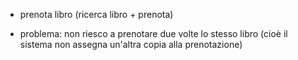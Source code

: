 - prenota libro (ricerca libro + prenota)

- problema: non riesco a prenotare due volte lo stesso libro (cioè il sistema non assegna un'altra copia alla prenotazione)